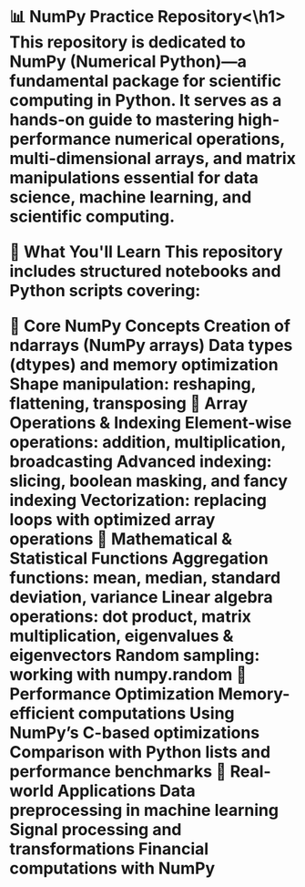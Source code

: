 <h1>📊 NumPy Practice Repository<\h1>
This repository is dedicated to NumPy (Numerical Python)—a fundamental package for scientific computing in Python. It serves as a hands-on guide to mastering high-performance numerical operations, multi-dimensional arrays, and matrix manipulations essential for data science, machine learning, and scientific computing.

🚀 What You'll Learn
This repository includes structured notebooks and Python scripts covering:

🔹 Core NumPy Concepts
Creation of ndarrays (NumPy arrays)
Data types (dtypes) and memory optimization
Shape manipulation: reshaping, flattening, transposing
🔹 Array Operations & Indexing
Element-wise operations: addition, multiplication, broadcasting
Advanced indexing: slicing, boolean masking, and fancy indexing
Vectorization: replacing loops with optimized array operations
🔹 Mathematical & Statistical Functions
Aggregation functions: mean, median, standard deviation, variance
Linear algebra operations: dot product, matrix multiplication, eigenvalues & eigenvectors
Random sampling: working with numpy.random
🔹 Performance Optimization
Memory-efficient computations
Using NumPy’s C-based optimizations
Comparison with Python lists and performance benchmarks
🔹 Real-world Applications
Data preprocessing in machine learning
Signal processing and transformations
Financial computations with NumPy
